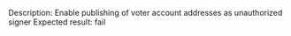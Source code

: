 Description: Enable publishing of voter account addresses as unauthorized signer
Expected result: fail
